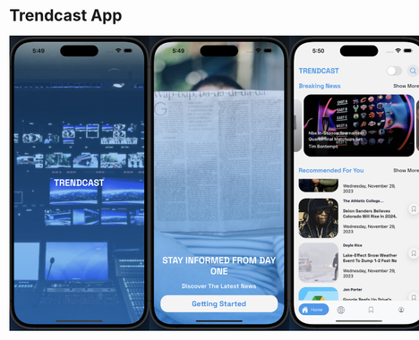 # Trendcast App

<div style="display: flex; flex-direction: row;">
    <img src="assets/ss/img1.png" width="250" />
    <img src="assets/ss/img2.png" width="250" />
    <img src="assets/ss/img3.png" width="250" />
    <img src="assets/ss/img4.png" width="250" />
    <img src="assets/ss/img5.png" width="250" />

</div>
